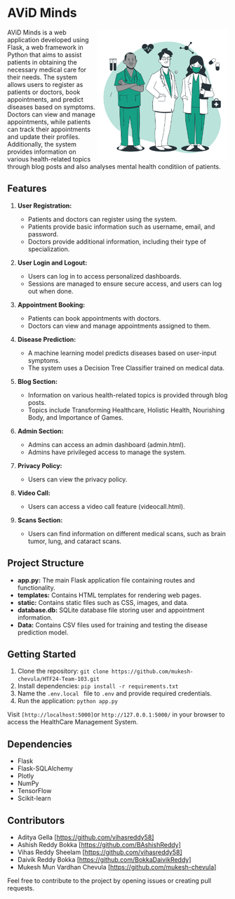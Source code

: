 # AViD Minds

<img src="static/images/doctors-animate.svg" align="right" height="300px">

AViD Minds is a web application developed using Flask, a web framework in Python that aims to assist patients in obtaining the necessary medical care for their needs. The system allows users to register as patients or doctors, book appointments, and predict diseases based on symptoms. Doctors can view and manage appointments, while patients can track their appointments and update their profiles. Additionally, the system provides information on various health-related topics through blog posts and also analyses mental health conditiion of patients.

## Features

1. **User Registration:**

   - Patients and doctors can register using the system.
   - Patients provide basic information such as username, email, and password.
   - Doctors provide additional information, including their type of specialization.

2. **User Login and Logout:**

   - Users can log in to access personalized dashboards.
   - Sessions are managed to ensure secure access, and users can log out when done.

3. **Appointment Booking:**

   - Patients can book appointments with doctors.
   - Doctors can view and manage appointments assigned to them.

4. **Disease Prediction:**

   - A machine learning model predicts diseases based on user-input symptoms.
   - The system uses a Decision Tree Classifier trained on medical data.

5. **Blog Section:**

   - Information on various health-related topics is provided through blog posts.
   - Topics include Transforming Healthcare, Holistic Health, Nourishing Body, and Importance of Games.

6. **Admin Section:**

   - Admins can access an admin dashboard (admin.html).
   - Admins have privileged access to manage the system.

7. **Privacy Policy:**

   - Users can view the privacy policy.

8. **Video Call:**

   - Users can access a video call feature (videocall.html).

9. **Scans Section:**
   - Users can find information on different medical scans, such as brain tumor, lung, and cataract scans.

## Project Structure

- **app.py:** The main Flask application file containing routes and functionality.
- **templates:** Contains HTML templates for rendering web pages.
- **static:** Contains static files such as CSS, images, and data.
- **database.db:** SQLite database file storing user and appointment information.
- **Data:** Contains CSV files used for training and testing the disease prediction model.

## Getting Started

1. Clone the repository: `git clone https://github.com/mukesh-chevula/HTF24-Team-103.git`
2. Install dependencies: `pip install -r requirements.txt`
3. Name the `.env.local ` file to `.env` and provide required credentials.
4. Run the application: `python app.py`

Visit `[http://localhost:5000]`or `http://127.0.0.1:5000/` in your browser to access the HealthCare Management System.

## Dependencies

- Flask
- Flask-SQLAlchemy
- Plotly
- NumPy
- TensorFlow
- Scikit-learn

## Contributors

- Aditya Gella [https://github.com/vihasreddy58]
- Ashish Reddy Bokka [https://github.com/BAshishReddy]
- Vihas Reddy Sheelam [https://github.com/vihasreddy58]
- Daivik Reddy Bokka [https://github.com/BokkaDaivikReddy]
- Mukesh Mun Vardhan Chevula [https://github.com/mukesh-chevula]

Feel free to contribute to the project by opening issues or creating pull requests.
